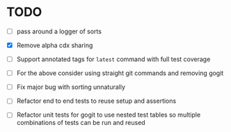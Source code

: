 # TODO
- [ ] pass around a logger of sorts

- [x] Remove alpha cdx sharing

- [ ] Support annotated tags for `latest` command with full test coverage
- [ ] For the above consider using straight git commands and removing gogit

- [ ] Fix major bug with sorting unnaturally

- [ ] Refactor end to end tests to reuse setup and assertions 
- [ ] Refactor unit tests for gogit to use nested test tables so multiple 
combinations of tests can be run and reused 
